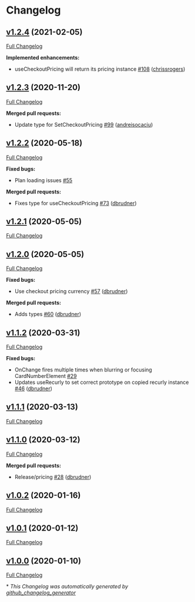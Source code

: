 # Changelog

## [v1.2.4](https://github.com/recurly/react-recurly/tree/v1.2.4) (2021-02-05)

[Full Changelog](https://github.com/recurly/react-recurly/compare/v1.2.3...v1.2.4)

**Implemented enhancements:**

- useCheckoutPricing will return its pricing instance [\#108](https://github.com/recurly/react-recurly/pull/108) ([chrissrogers](https://github.com/chrissrogers))

## [v1.2.3](https://github.com/recurly/react-recurly/tree/v1.2.3) (2020-11-20)

[Full Changelog](https://github.com/recurly/react-recurly/compare/v1.2.2...v1.2.3)

**Merged pull requests:**

- Update type for SetCheckoutPricing [\#99](https://github.com/recurly/react-recurly/pull/99) ([andreisocaciu](https://github.com/andreisocaciu))

## [v1.2.2](https://github.com/recurly/react-recurly/tree/v1.2.2) (2020-05-18)

[Full Changelog](https://github.com/recurly/react-recurly/compare/v1.2.1...v1.2.2)

**Fixed bugs:**

- Plan loading issues [\#55](https://github.com/recurly/react-recurly/issues/55)

**Merged pull requests:**

- Fixes type for useCheckoutPricing [\#73](https://github.com/recurly/react-recurly/pull/73) ([dbrudner](https://github.com/dbrudner))

## [v1.2.1](https://github.com/recurly/react-recurly/tree/v1.2.1) (2020-05-05)

[Full Changelog](https://github.com/recurly/react-recurly/compare/v1.2.0...v1.2.1)

## [v1.2.0](https://github.com/recurly/react-recurly/tree/v1.2.0) (2020-05-05)

[Full Changelog](https://github.com/recurly/react-recurly/compare/v1.1.2...v1.2.0)

**Fixed bugs:**

- Use checkout pricing currency [\#57](https://github.com/recurly/react-recurly/pull/57) ([dbrudner](https://github.com/dbrudner))

**Merged pull requests:**

- Adds types [\#60](https://github.com/recurly/react-recurly/pull/60) ([dbrudner](https://github.com/dbrudner))

## [v1.1.2](https://github.com/recurly/react-recurly/tree/v1.1.2) (2020-03-31)

[Full Changelog](https://github.com/recurly/react-recurly/compare/v1.1.1...v1.1.2)

**Fixed bugs:**

- OnChange fires multiple times when blurring or focusing CardNumberElement [\#29](https://github.com/recurly/react-recurly/issues/29)
- Updates useRecurly to set correct prototype on copied recurly instance [\#46](https://github.com/recurly/react-recurly/pull/46) ([dbrudner](https://github.com/dbrudner))

## [v1.1.1](https://github.com/recurly/react-recurly/tree/v1.1.1) (2020-03-13)

[Full Changelog](https://github.com/recurly/react-recurly/compare/v1.1.0...v1.1.1)

## [v1.1.0](https://github.com/recurly/react-recurly/tree/v1.1.0) (2020-03-12)

[Full Changelog](https://github.com/recurly/react-recurly/compare/v1.0.2...v1.1.0)

**Merged pull requests:**

- Release/pricing [\#28](https://github.com/recurly/react-recurly/pull/28) ([dbrudner](https://github.com/dbrudner))

## [v1.0.2](https://github.com/recurly/react-recurly/tree/v1.0.2) (2020-01-16)

[Full Changelog](https://github.com/recurly/react-recurly/compare/v1.0.1...v1.0.2)

## [v1.0.1](https://github.com/recurly/react-recurly/tree/v1.0.1) (2020-01-12)

[Full Changelog](https://github.com/recurly/react-recurly/compare/v1.0.0...v1.0.1)

## [v1.0.0](https://github.com/recurly/react-recurly/tree/v1.0.0) (2020-01-10)

[Full Changelog](https://github.com/recurly/react-recurly/compare/c2a2a49b63ff469ea9f5102c6db408e5126cda24...v1.0.0)



\* *This Changelog was automatically generated by [github_changelog_generator](https://github.com/github-changelog-generator/github-changelog-generator)*
